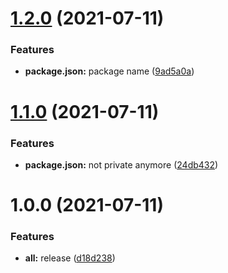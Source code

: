 # [1.2.0](https://github.com/mucahidyazar/ui-library/compare/v1.1.0...v1.2.0) (2021-07-11)


### Features

* **package.json:** package name ([9ad5a0a](https://github.com/mucahidyazar/ui-library/commit/9ad5a0ac85f665608e03572fd196e1df14b0f715))

# [1.1.0](https://github.com/mucahidyazar/ui-library/compare/v1.0.0...v1.1.0) (2021-07-11)


### Features

* **package.json:** not private anymore ([24db432](https://github.com/mucahidyazar/ui-library/commit/24db432a94437d35d2f901bb4b3f1b00ee983ae8))

# 1.0.0 (2021-07-11)


### Features

* **all:** release ([d18d238](https://github.com/mucahidyazar/ui-library/commit/d18d2382d96ecd84a203bf769c93e23c5c4cdfe8))
